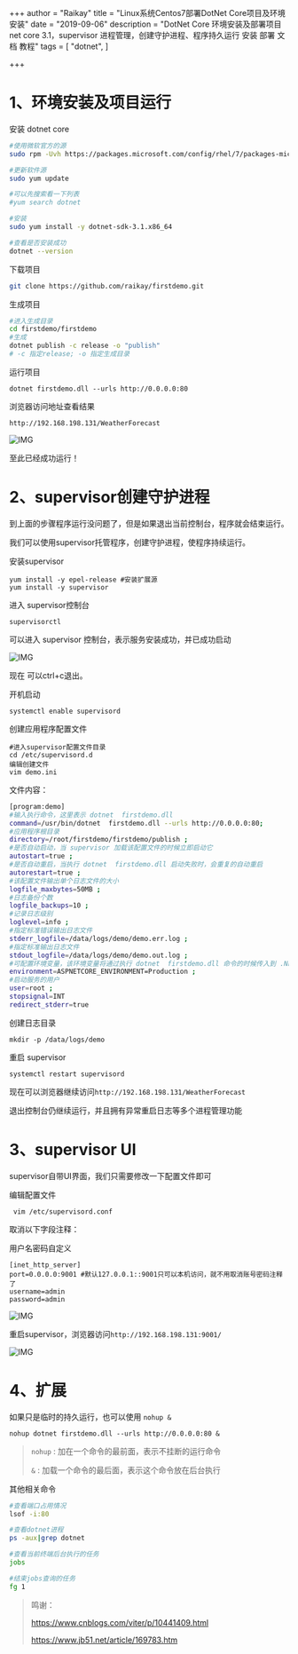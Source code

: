 

+++
author = "Raikay"
title = "Linux系统Centos7部署DotNet Core项目及环境安装"
date = "2019-09-06"
description = "DotNet Core 环境安装及部署项目 net core 3.1，supervisor 进程管理，创建守护进程、程序持久运行 安装 部署 文档 教程"
tags = [
    "dotnet",
]

+++

# 1、环境安装及项目运行

安装 dotnet core

```sh
#使用微软官方的源
sudo rpm -Uvh https://packages.microsoft.com/config/rhel/7/packages-microsoft-prod.rpm

#更新软件源
sudo yum update

#可以先搜索看一下列表
#yum search dotnet

#安装
sudo yum install -y dotnet-sdk-3.1.x86_64

#查看是否安装成功
dotnet --version
```



下载项目

```sh
git clone https://github.com/raikay/firstdemo.git
```

生成项目

```sh
#进入生成目录
cd firstdemo/firstdemo
#生成
dotnet publish -c release -o "publish"
# -c 指定release; -o 指定生成目录
```

运行项目

```
dotnet firstdemo.dll --urls http://0.0.0.0:80
```

浏览器访问地址查看结果  

```
http://192.168.198.131/WeatherForecast
```

![IMG](https://gitee.com/imgrep001/m1/raw/master/20200819155335.png)

至此已经成功运行！

# 2、supervisor创建守护进程

到上面的步骤程序运行没问题了，但是如果退出当前控制台，程序就会结束运行。  

我们可以使用supervisor托管程序，创建守护进程，使程序持续运行。  

安装supervisor  

```
yum install -y epel-release #安装扩展源
yum install -y supervisor
```

进入 supervisor控制台

```
supervisorctl
```

可以进入 supervisor 控制台，表示服务安装成功，并已成功启动

![IMG](https://gitee.com/imgrep001/m1/raw/master/20200819170821.png)

现在 可以ctrl+c退出。

开机启动

```
systemctl enable supervisord
```

创建应用程序配置文件

```
#进入supervisor配置文件目录
cd /etc/supervisord.d
编辑创建文件
vim demo.ini
```

文件内容：

```sh
[program:demo]
#输入执行命令，这里表示 dotnet  firstdemo.dll
command=/usr/bin/dotnet  firstdemo.dll --urls http://0.0.0.0:80;
#应用程序根目录 
directory=/root/firstdemo/firstdemo/publish ;
#是否自动启动，当 supervisor 加载该配置文件的时候立即启动它 
autostart=true ;
#是否自动重启，当执行 dotnet  firstdemo.dll 启动失败时，会重复的自动重启 
autorestart=true ;
#该配置文件输出单个日志文件的大小 
logfile_maxbytes=50MB ;
#日志备份个数 
logfile_backups=10 ;
#记录日志级别 
loglevel=info ;
#指定标准错误输出日志文件 
stderr_logfile=/data/logs/demo/demo.err.log ;
#指定标准输出日志文件 
stdout_logfile=/data/logs/demo/demo.out.log ;
#可配置环境变量，该环境变量将通过执行 dotnet  firstdemo.dll 命令的时候传入到 .NET Core 应用程序中  
environment=ASPNETCORE_ENVIRONMENT=Production ;
#启动服务的用户 
user=root ;
stopsignal=INT
redirect_stderr=true
```

创建日志目录

```
mkdir -p /data/logs/demo
```

重启 supervisor

```
systemctl restart supervisord
```

现在可以浏览器继续访问`http://192.168.198.131/WeatherForecast`

退出控制台仍继续运行，并且拥有异常重启日志等多个进程管理功能  

# 3、supervisor UI

supervisor自带UI界面，我们只需要修改一下配置文件即可  

编辑配置文件
```
 vim /etc/supervisord.conf
```
取消以下字段注释：

用户名密码自定义

```
[inet_http_server]
port=0.0.0.0:9001 #默认127.0.0.1::9001只可以本机访问，就不用取消账号密码注释了
username=admin 
password=admin 
```

![IMG](https://gitee.com/imgrep001/m1/raw/master/20200819180626.png)

重启supervisor，浏览器访问`http://192.168.198.131:9001/`

![IMG](https://gitee.com/imgrep001/m1/raw/master/20200819180132.png)





# 4、扩展

如果只是临时的持久运行，也可以使用 `nohup &`

```
nohup dotnet firstdemo.dll --urls http://0.0.0.0:80 &
```

> `nohup` : 加在一个命令的最前面，表示不挂断的运行命令
>
> `&` : 加载一个命令的最后面，表示这个命令放在后台执行

其他相关命令

```sh
#查看端口占用情况
lsof -i:80

#查看dotnet进程
ps -aux|grep dotnet

#查看当前终端后台执行的任务
jobs

#结束jobs查询的任务
fg 1
```



  


>  鸣谢：
>
>  https://www.cnblogs.com/viter/p/10441409.html
>
>  https://www.jb51.net/article/169783.htm